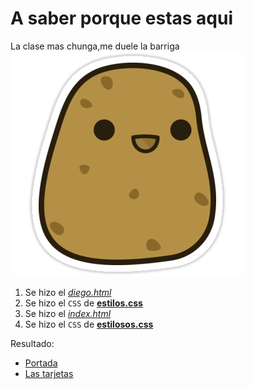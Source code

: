 # A saber porque estas aqui
La clase mas chunga,me duele la barriga
![Ayuda](/patata.png)

1. Se hizo el [_diego.html_](https://github.com/potatolooper/potatolooper.github.io/blob/master/diego.html)
1. Se hizo el `CSS` de [**estilos.css**](https://github.com/potatolooper/potatolooper.github.io/blob/master/estilos.css)
1. Se hizo el [_index.html_](https://github.com/potatolooper/potatolooper.github.io/blob/master/index.html)
1. Se hizo el `CSS` de [**estilosos.css**](https://github.com/potatolooper/potatolooper.github.io/blob/master/estilosos.css)

Resultado:
* [Portada](https://potatolooper.github.io)
* [Las tarjetas](https://potatolooper.github.io/diego.html)
